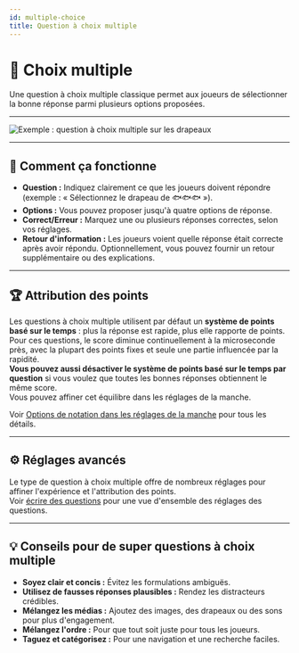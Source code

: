 ```yaml
---
id: multiple-choice
title: Question à choix multiple
---
```


# 🔢 Choix multiple

Une question à choix multiple classique permet aux joueurs de sélectionner la bonne réponse parmi plusieurs options proposées.

---

![Exemple : question à choix multiple sur les drapeaux](/images/question-modes/multiple-choice/multiple-choice-wales.png)

---

## 📝 Comment ça fonctionne

- **Question :** Indiquez clairement ce que les joueurs doivent répondre (exemple : « Sélectionnez le drapeau de 🐟🐟🐟 »).
- **Options :** Vous pouvez proposer jusqu'à quatre options de réponse.
- **Correct/Erreur :** Marquez une ou plusieurs réponses correctes, selon vos réglages.
- **Retour d'information :** Les joueurs voient quelle réponse était correcte après avoir répondu. Optionnellement, vous pouvez fournir un retour supplémentaire ou des explications.

---

## 🏆 Attribution des points

Les questions à choix multiple utilisent par défaut un **système de points basé sur le temps** : plus la réponse est rapide, plus elle rapporte de points. Pour ces questions, le score diminue continuellement à la microseconde près, avec la plupart des points fixes et seule une partie influencée par la rapidité.\
**Vous pouvez aussi désactiver le système de points basé sur le temps par question** si vous voulez que toutes les bonnes réponses obtiennent le même score.\
Vous pouvez affiner cet équilibre dans les réglages de la manche.

Voir [Options de notation dans les réglages de la manche](../editor/008-round-options.md#scoring) pour tous les détails.

---

## ⚙️ Réglages avancés

Le type de question à choix multiple offre de nombreux réglages pour affiner l'expérience et l'attribution des points.\
Voir [écrire des questions](../editor/005-writing-questions.md) pour une vue d'ensemble des réglages des questions.

---

## 💡 Conseils pour de super questions à choix multiple

- **Soyez clair et concis :** Évitez les formulations ambiguës.
- **Utilisez de fausses réponses plausibles :** Rendez les distracteurs crédibles.
- **Mélangez les médias :** Ajoutez des images, des drapeaux ou des sons pour plus d'engagement.
- **Mélangez l'ordre :** Pour que tout soit juste pour tous les joueurs.
- **Taguez et catégorisez :** Pour une navigation et une recherche faciles.
